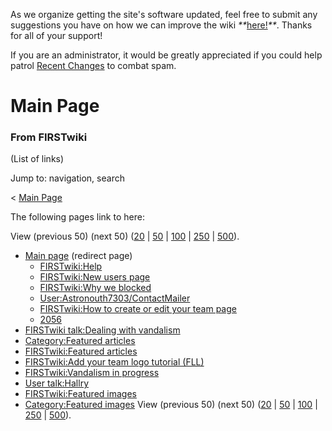 As we organize getting the site's software updated, feel free to submit any
suggestions you have on how we can improve the wiki
_**_[here!](/index.php/User:Hallry/Suggestions "User:Hallry/Suggestions"
)_**_. Thanks for all of your support!

If you are an administrator, it would be greatly appreciated if you could help
patrol [Recent Changes](/index.php/Special:Recentchanges
"Special:Recentchanges" ) to combat spam.

# Main Page

### From FIRSTwiki

(List of links)

Jump to: navigation, search

&lt; [Main Page](/index.php?title=Main_Page&redirect=no "Main Page" )  

The following pages link to here:

View (previous 50) (next 50)
([20](/index.php?title=Special:Whatlinkshere/Main_Page&limit=20&from=0
"Special:Whatlinkshere/Main Page" ) |
[50](/index.php?title=Special:Whatlinkshere/Main_Page&limit=50&from=0
"Special:Whatlinkshere/Main Page" ) |
[100](/index.php?title=Special:Whatlinkshere/Main_Page&limit=100&from=0
"Special:Whatlinkshere/Main Page" ) |
[250](/index.php?title=Special:Whatlinkshere/Main_Page&limit=250&from=0
"Special:Whatlinkshere/Main Page" ) |
[500](/index.php?title=Special:Whatlinkshere/Main_Page&limit=500&from=0
"Special:Whatlinkshere/Main Page" )).

  * [Main page](/index.php?title=Main_page&redirect=no "Main page" ) (redirect page) 
    * [FIRSTwiki:Help](/index.php/FIRSTwiki:Help "FIRSTwiki:Help" )
    * [FIRSTwiki:New users page](/index.php/FIRSTwiki:New_users_page "FIRSTwiki:New users page" )
    * [FIRSTwiki:Why we blocked](/index.php/FIRSTwiki:Why_we_blocked "FIRSTwiki:Why we blocked" )
    * [User:Astronouth7303/ContactMailer](/index.php/User:Astronouth7303/ContactMailer "User:Astronouth7303/ContactMailer" )
    * [FIRSTwiki:How to create or edit your team page](/index.php/FIRSTwiki:How_to_create_or_edit_your_team_page "FIRSTwiki:How to create or edit your team page" )
    * [2056](/index.php/2056 "2056" )
  * [FIRSTwiki talk:Dealing with vandalism](/index.php/FIRSTwiki_talk:Dealing_with_vandalism "FIRSTwiki talk:Dealing with vandalism" )
  * [Category:Featured articles](/index.php/Category:Featured_articles "Category:Featured articles" )
  * [FIRSTwiki:Featured articles](/index.php/FIRSTwiki:Featured_articles "FIRSTwiki:Featured articles" )
  * [FIRSTwiki:Add your team logo tutorial (FLL)](/index.php/FIRSTwiki:Add_your_team_logo_tutorial_%28FLL%29 "FIRSTwiki:Add your team logo tutorial \(FLL\)" )
  * [FIRSTwiki:Vandalism in progress](/index.php/FIRSTwiki:Vandalism_in_progress "FIRSTwiki:Vandalism in progress" )
  * [User talk:Hallry](/index.php/User_talk:Hallry "User talk:Hallry" )
  * [FIRSTwiki:Featured images](/index.php/FIRSTwiki:Featured_images "FIRSTwiki:Featured images" )
  * [Category:Featured images](/index.php/Category:Featured_images "Category:Featured images" )
View (previous 50) (next 50)
([20](/index.php?title=Special:Whatlinkshere/Main_Page&limit=20&from=0
"Special:Whatlinkshere/Main Page" ) |
[50](/index.php?title=Special:Whatlinkshere/Main_Page&limit=50&from=0
"Special:Whatlinkshere/Main Page" ) |
[100](/index.php?title=Special:Whatlinkshere/Main_Page&limit=100&from=0
"Special:Whatlinkshere/Main Page" ) |
[250](/index.php?title=Special:Whatlinkshere/Main_Page&limit=250&from=0
"Special:Whatlinkshere/Main Page" ) |
[500](/index.php?title=Special:Whatlinkshere/Main_Page&limit=500&from=0
"Special:Whatlinkshere/Main Page" )).

